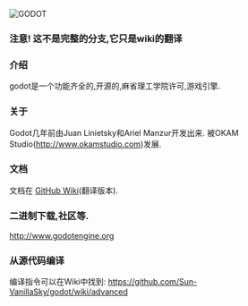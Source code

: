 ![GODOT](/logo.png)

### 注意! 这不是完整的分支,它只是wiki的翻译

### 介绍

godot是一个功能齐全的,开源的,麻省理工学院许可,游戏引擎.

### 关于

Godot几年前由Juan Linietsky和Ariel Manzur开发出来.
被OKAM Studio(http://www.okamstudio.com)发展.

### 文档

文档在 [GitHub Wiki](https://github.com/Sun-VanillaSky/godot/wiki)(翻译版本).

### 二进制下载,社区等.

http://www.godotengine.org

### 从源代码编译

编译指令可以在Wiki中找到:
https://github.com/Sun-VanillaSky/godot/wiki/advanced
